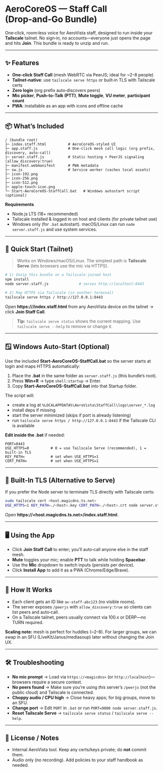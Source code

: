 # AeroCoreOS — Staff Call (Drop‑and‑Go Bundle)

One‑click, room‑less voice for AeroVista staff, designed to run inside your **Tailscale** tailnet. No sign‑in, no accounts—everyone just opens the page and hits **Join**. This bundle is ready to unzip and run.

---

## ✨ Features
- **One‑click Staff Call** (mesh WebRTC via PeerJS; ideal for ~2–8 people)
- **Tailnet‑native**: use `tailscale serve https` or built‑in TLS with Tailscale certs
- **Zero login** (org prefix auto‑discovers peers)
- **Mic picker**, **Push‑to‑Talk (PTT)**, **Mute toggle**, **VU meter**, **participant count**
- **PWA**: installable as an app with icons and offline cache

---

## 📦 What’s Included
```
/ (bundle root)
├─ index.staff.html          # AeroCoreOS‑styled UI
├─ app.staff.js              # One‑click mesh call logic (org prefix, discovery, auto‑call)
├─ server.staff.js           # Static hosting + PeerJS signaling (allow_discovery:true)
├─ manifest.webmanifest      # PWA metadata
├─ sw.js                     # Service worker (caches local assets)
├─ icon-192.png
├─ icon-256.png
├─ icon-512.png
├─ apple-touch-icon.png
└─ Start-AeroCoreOS-StaffCall.bat   # Windows autostart script (optional)
```

**Requirements**
- Node.js LTS (18+ recommended)
- Tailscale installed & logged in on host and clients (for private tailnet use)
- Windows only (for `.bat` autostart). macOS/Linux can run `node server.staff.js` and use system services.

---

## 🚀 Quick Start (Tailnet)
> Works on Windows/macOS/Linux. The simplest path is **Tailscale Serve** (lets browsers use the mic via HTTPS).

```bash
# 1) Unzip this bundle on a Tailscale‑joined host
npm install
node server.staff.js              # serves http://localhost:8443

# 2) Map HTTPS via Tailscale (in another terminal)
tailscale serve https / http://127.0.0.1:8443
```

Open **https://<your-magicdns-name>/index.staff.html** from any AeroVista device on the tailnet → click **Join Staff Call**.

> **Tip:** `tailscale serve status` shows the current mapping. Use `tailscale serve --help` to remove or change it.

---

## 🪟 Windows Auto‑Start (Optional)
Use the included **Start-AeroCoreOS-StaffCall.bat** so the server starts at login and maps HTTPS automatically:

1. Place the **.bat** in the same folder as `server.staff.js` (this bundle’s root).  
2. Press **Win+R** → type `shell:startup` → Enter.  
3. Copy **Start-AeroCoreOS-StaffCall.bat** into that Startup folder.

The script will:
- create a log at `%LOCALAPPDATA%\AeroVista\StaffCall\logs\server_*.log`
- install deps if missing
- start the server minimized (skips if port is already listening)
- run `tailscale serve https / http://127.0.0.1:8443` if the Tailscale CLI is available

**Edit inside the .bat** if needed:
```
PORT=8443
USE_HTTPS=0          # 0 = use Tailscale Serve (recommended), 1 = built‑in TLS
KEY_PATH=            # set when USE_HTTPS=1
CERT_PATH=           # set when USE_HTTPS=1
```

---

## 🔐 Built‑In TLS (Alternative to Serve)
If you prefer the Node server to terminate TLS directly with Tailscale certs:

```bash
sudo tailscale cert <host.magicdns.ts.net>
USE_HTTPS=1 KEY_PATH=./<host>.key CERT_PATH=./<host>.crt node server.staff.js
```

Open **https://<host.magicdns.ts.net>/index.staff.html**.

---

## 🖥️ Using the App
- Click **Join Staff Call** to enter; you’ll auto‑call anyone else in the staff mesh.
- **Mute** toggles your mic; enable **PTT** to talk while holding **Spacebar**.
- Use the **Mic** dropdown to switch inputs (persists per device).
- Click **Install App** to add it as a PWA (Chrome/Edge/Brave).

---

## 🧩 How It Works
- Each client gets an ID like `av-staff-abc123` (no visible rooms).
- The server exposes `/peerjs` with `allow_discovery:true` so clients can list peers and auto‑call.
- On a Tailscale tailnet, peers usually connect via 100.x or DERP—no TURN required.

**Scaling note:** mesh is perfect for huddles (~2–8). For larger groups, we can swap in an SFU (LiveKit/Janus/mediasoup) later without changing the Join UX.

---

## 🛠️ Troubleshooting
- **No mic prompt** → Load via `https://<magicdns>` (or `http://localhost`)—browsers require a secure context.
- **No peers found** → Make sure you’re using *this* server’s `/peerjs` (not the public cloud) and Tailscale is connected.
- **Choppy audio / CPU high** → Close heavy apps; for big groups, move to an SFU.
- **Change port** → Edit `PORT` in `.bat` or run `PORT=9000 node server.staff.js`.
- **Reset Tailscale Serve** → `tailscale serve status` / `tailscale serve --help`.

---

## 📄 License / Notes
- Internal AeroVista tool. Keep any certs/keys private; do **not** commit them.
- Audio only (no recording). Add policies to your staff handbook as needed.